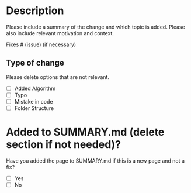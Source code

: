 # Description

Please include a summary of the change and which topic is added. Please also include relevant motivation and context.

Fixes # (issue) (if necessary)

## Type of change

Please delete options that are not relevant.

- [ ] Added Algorithm
- [ ] Typo
- [ ] Mistake in code
- [ ] Folder Structure

# Added to SUMMARY.md (delete section if not needed)?

Have you added the page to SUMMARY.md if this is a new page and not a fix?

- [ ] Yes
- [ ] No
